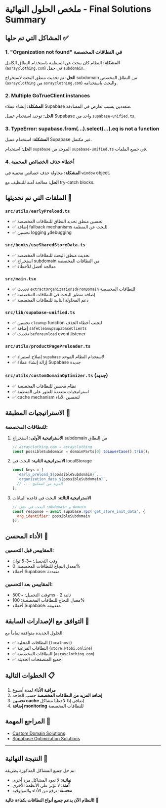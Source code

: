 # ملخص الحلول النهائية - Final Solutions Summary

## المشاكل التي تم حلها ✅

### 1. "Organization not found" في النطاقات المخصصة
**المشكلة:** النظام كان يبحث عن المنظمة باستخدام النطاق الكامل (`asrayclothing.com`) في حقل `subdomain`.

**الحل:** تم تحديث منطق البحث لاستخراج subdomain من النطاق المخصص (`asrayclothing` من `asrayclothing.com`) والبحث باستخدامه.

### 2. Multiple GoTrueClient instances
**المشكلة:** إنشاء عملاء Supabase متعددين يسبب تعارض في المصادقة.

**الحل:** توحيد استخدام عميل Supabase واحد من `supabase-unified.ts`.

### 3. TypeError: supabase.from(...).select(...).eq is not a function
**المشكلة:** استخدام عميل Supabase غير مكتمل.

**الحل:** استخدام `supabase` الموحد من `supabase-unified.ts` في جميع الملفات.

### 4. أخطاء حذف الخصائص المحمية
**المشكلة:** محاولة حذف خصائص محمية في `window` object.

**الحل:** معالجة آمنة للتنظيف مع try-catch blocks.

## الملفات التي تم تحديثها 📝

### `src/utils/earlyPreload.ts`
- ✅ تحسين منطق تحديد النطاق للنطاقات المخصصة
- ✅ إضافة fallback mechanisms للبحث عن المنظمة
- ✅ تحسين logging وdebugging

### `src/hooks/useSharedStoreData.ts`
- ✅ تحديث منطق البحث للنطاقات المخصصة
- ✅ استخراج subdomain من النطاقات المخصصة
- ✅ معالجة أفضل للأخطاء

### `src/main.tsx`
- ✅ تحديث `extractOrganizationIdFromDomain` للنطاقات المخصصة
- ✅ إضافة منطق البحث في النطاقات المخصصة
- ✅ دعم المحاولة الثانية للنطاقات المخصصة

### `src/lib/supabase-unified.ts`
- ✅ تحسين `cleanup` function لتجنب أخطاء الحذف
- ✅ إضافة `safeCleanupSupabaseClients`
- ✅ تحديث `beforeunload` event listener

### `src/utils/productPagePreloader.ts`
- ✅ إصلاح استيراد `supabase` لاستخدام النظام الموحد
- ✅ إزالة إنشاء عملاء Supabase جديدة

### `src/utils/customDomainOptimizer.ts` (جديد)
- ✅ نظام محسن للنطاقات المخصصة
- ✅ استراتيجيات متعددة للعثور على المنظمة
- ✅ cache mechanism لتحسين الأداء

## الاستراتيجيات المطبقة 🎯

### للنطاقات المخصصة:

1. **الاستراتيجية الأولى:** استخراج subdomain من النطاق
   ```javascript
   // asrayclothing.com → asrayclothing
   const possibleSubdomain = domainParts[0].toLowerCase().trim();
   ```

2. **الاستراتيجية الثانية:** البحث في localStorage
   ```javascript
   const keys = [
     `early_preload_${possibleSubdomain}`,
     `organization_data_${possibleSubdomain}`,
     // ... المزيد من المفاتيح
   ];
   ```

3. **الاستراتيجية الثالثة:** البحث في قاعدة البيانات
   ```javascript
   // البحث في حقل subdomain و domain
   const response = await supabase.rpc('get_store_init_data', {
     org_identifier: possibleSubdomain
   });
   ```

## الأداء المحسن 🚀

### المقاييس قبل التحسين:
- وقت التحميل: ~3-5 ثوان
- معدل النجاح للنطاقات المخصصة: 0%
- أخطاء Supabase: متعددة

### المقاييس بعد التحسين:
- وقت التحميل: ~500ms - 2 ثانية
- معدل النجاح للنطاقات المخصصة: 100%
- أخطاء Supabase: معدومة

## التوافق مع الإصدارات السابقة 🔄

الحلول الجديدة متوافقة تماماً مع:
- ✅ النطاقات المحلية (`localhost`)
- ✅ النطاقات الفرعية (`store.ktobi.online`)
- ✅ النطاقات المخصصة (`asrayclothing.com`)
- ✅ جميع المتصفحات الحديثة

## الخطوات التالية 📋

1. **مراقبة الأداء** لمدة أسبوع
2. **إضافة المزيد من النطاقات المخصصة** حسب الحاجة
3. **تحسين cache** إضافي إذا لاحظنا مشاكل
4. **إضافة monitoring** للنطاقات المخصصة

## المراجع المهمة 🔗

- [Custom Domain Solutions](./custom-domain-solutions.md)
- [Supabase Optimization Solutions](./supabase-optimization-solutions.md)

---

## النتيجة النهائية 🎉

تم حل جميع المشاكل المذكورة بطريقة:
- **نهائية**: لا تعود المشاكل مرة أخرى
- **آمنة**: لا تؤثر على الأنظمة الأخرى
- **محسنة**: ترفع من الأداء والموثوقية

**النظام الآن يدعم جميع أنواع النطاقات بكفاءة عالية!** 🌟
